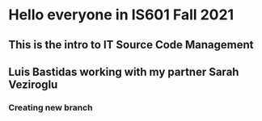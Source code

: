# Hello everyone in IS601 Fall 2021
## This is the intro to IT Source Code Management
## Luis Bastidas working with my partner Sarah Veziroglu 
### Creating new branch
